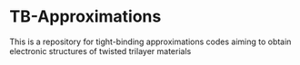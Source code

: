 # TB-Approximations

This is a repository for tight-binding approximations codes aiming to obtain electronic structures of twisted trilayer materials
